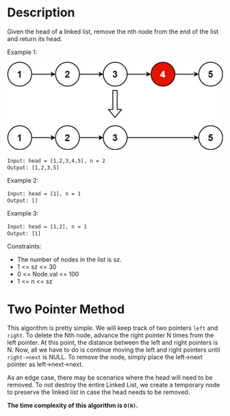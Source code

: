 # Description

Given the head of a linked list, remove the nth node from the end of the list and return its head.

Example 1:

![Image](./linkedlist.jpg)

```
Input: head = [1,2,3,4,5], n = 2
Output: [1,2,3,5]
```

Example 2:
```
Input: head = [1], n = 1
Output: []
```

Example 3:
```
Input: head = [1,2], n = 1
Output: [1]
```

Constraints:
- The number of nodes in the list is sz.
- 1 <= sz <= 30
- 0 <= Node.val <= 100
- 1 <= n <= sz


# Two Pointer Method

This algorithm is pretty simple. We will keep track of two pointers `left` and `right`. To delete the Nth node, advance the right pointer N times from the left pointer. At this point, the distance between the left and right pointers is N. Now, all we have to do is continue moving the left and right pointers until `right->next` is NULL. To remove the node, simply place the left->next pointer as left->next->next.

As an edge case, there may be scenarios where the head will need to be removed. To not destroy the entire Linked List, we create a temporary node to preserve the linked list in case the head needs to be removed.

**The time complexity of this algorithm is `O(N)`.**